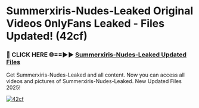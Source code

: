 # Summerxiris-Nudes-Leaked Original Videos 0nlyFans Leaked - Files Updated! (42cf)

<h3>🔴 CLICK HERE 🌐==►► <a href="https://tinyurl.com/yc6ubb5a" rel="nofollow">Summerxiris-Nudes-Leaked Updated Files</a></h3>

Get Summerxiris-Nudes-Leaked and all content. Now you can access all videos and pictures of Summerxiris-Nudes-Leaked. New Updated Files 2025!

[![42cf](https://i.imgur.com/7eu0CRL.gif)](https://tinyurl.com/yc6ubb5a)
